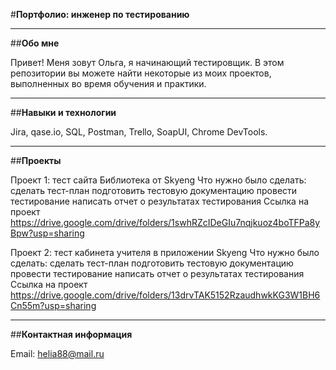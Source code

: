 #**Портфолио: инженер по тестированию**
_______________________________________________________________________________________________________
##**Обо мне**

Привет! Меня зовут Ольга, я начинающий тестировщик.
В этом репозитории вы можете найти некоторые из моих проектов, выполненных во время обучения и практики.
________________________________________________________________________________________________________
##**Навыки и технологии**

Jira, qase.io, SQL, Postman, Trello, SoapUI,  Chrome DevTools.
________________________________________________________________________________________________________
##**Проекты**

Проект 1: тест сайта Библиотека от Skyeng
Что нужно было сделать:
сделать тест-план
подготовить тестовую документацию
провести тестирование
написать отчет о результатах тестирования
Ссылка на проект https://drive.google.com/drive/folders/1swhRZcIDeGIu7nqjkuoz4boTFPa8yBpw?usp=sharing

Проект 2: тест кабинета учителя в приложении Skyeng
Что нужно было сделать:
сделать тест-план
подготовить тестовую документацию
провести тестирование
написать отчет о результатах тестирования
Ссылка на проект https://drive.google.com/drive/folders/13drvTAK5152RzaudhwkKG3W1BH6Cn55m?usp=sharing
________________________________________________________________________________________________________
##**Контактная информация**

Email: helia88@mail.ru

